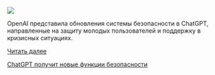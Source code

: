 <!--2025-09-03 14:32:23-->
<div class="yb">
  <div class="rss habr"><img src="https://habrastorage.org/getpro/habr/upload_files/498/0f5/f94/4980f5f94e43aa632a69f43fbab8412b.png" /><p>OpenAI представила обновления системы безопасности в ChatGPT, направленные на защиту молодых пользователей и поддержку в кризисных ситуациях.  </p> <a href="https://habr.com/ru/articles/943572/#habracut">Читать далее</a> <p class="titl"><a href="https://habr.com/ru/companies/bothub/news/943572/?utm_source=habrahabr&utm_medium=rss&utm_campaign=943572">ChatGPT получит новые функции безопасности</a></p></div>
</div>
